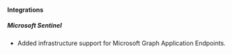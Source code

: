 
#### Integrations

##### Microsoft Sentinel

- Added infrastructure support for Microsoft Graph Application Endpoints.